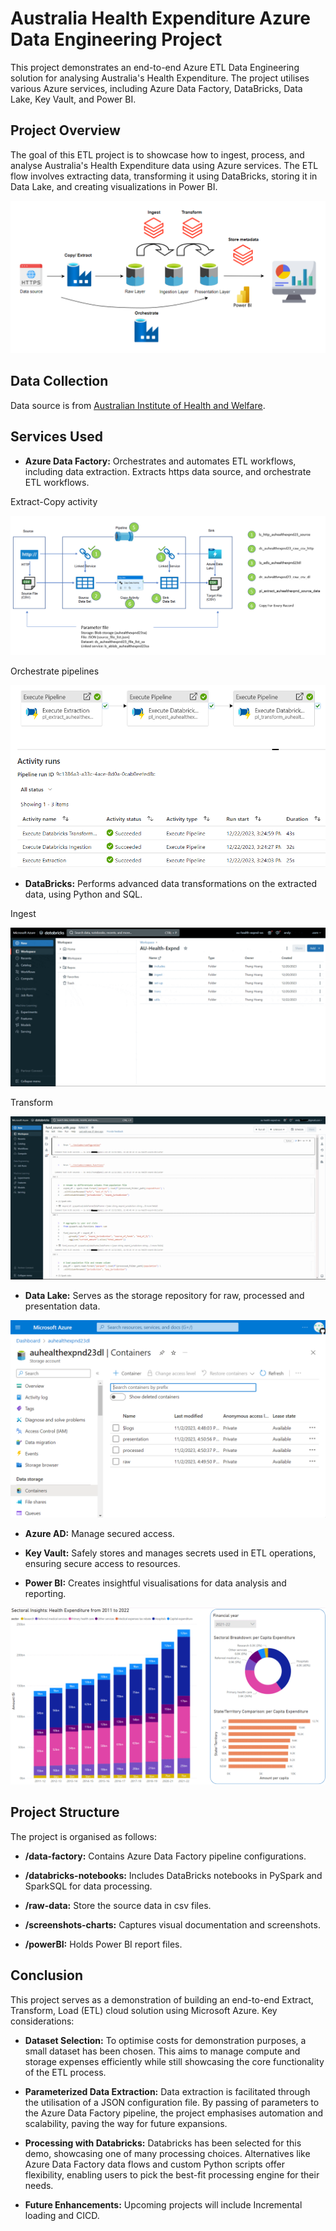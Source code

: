 # Australia Health Expenditure Azure Data Engineering Project

This project demonstrates an end-to-end Azure ETL Data Engineering solution for analysing Australia's Health Expenditure. The project utilises various Azure services, including Azure Data Factory, DataBricks, Data Lake, Key Vault, and Power BI.

## Project Overview

The goal of this ETL project is to showcase how to ingest, process, and analyse Australia's Health Expenditure data using Azure services. The ETL flow involves extracting data, transforming it using DataBricks, storing it in Data Lake, and creating visualizations in Power BI.

![Project%20Diagram](Screenshots-charts\Project%20Diagram.png)

## Data Collection

Data source is from [Australian Institute of Health and Welfare](https://www.aihw.gov.au/reports/health-welfare-expenditure/health-expenditure-australia-2021-22/data).

## Services Used

- **Azure Data Factory:** Orchestrates and automates ETL workflows, including data extraction. Extracts https data source, and orchestrate ETL workflows.

Extract-Copy activity

![Extract%20-%20Copy%20activity](Screenshots-charts\Extract%20-%20Copy%20activity.png)

Orchestrate pipelines

![DataFactory-Orchestrate%20pipelines](Screenshots-charts\DataFactory-Orchestrate%20pipelines.png)

- **DataBricks:** Performs advanced data transformations on the extracted data, using Python and SQL.

Ingest

![Databircks-ingest](Screenshots-charts\Databircks-ingest.gif)

Transform

![Databircks-transform](Screenshots-charts\Databircks-transform.gif)

- **Data Lake:** Serves as the storage repository for raw, processed and presentation data.

![Datalake-containers](Screenshots-charts\Datalake-containers.png)

- **Azure AD:** Manage secured access.

- **Key Vault:** Safely stores and manages secrets used in ETL operations, ensuring secure access to resources.

- **Power BI:** Creates insightful visualisations for data analysis and reporting.

![PowerBI-report](Screenshots-charts\PowerBI-report.gif)

## Project Structure

The project is organised as follows:

- **/data-factory:** Contains Azure Data Factory pipeline configurations.

- **/databricks-notebooks:** Includes DataBricks notebooks in PySpark and SparkSQL for data processing.

- **/raw-data:** Store the source data in csv files.

- **/screenshots-charts:** Captures visual documentation and screenshots.

- **/powerBI:** Holds Power BI report files.

## Conclusion
This project serves as a demonstration of building an end-to-end Extract, Transform, Load (ETL) cloud solution using Microsoft Azure. Key considerations:

- **Dataset Selection:** To optimise costs for demonstration purposes, a small dataset has been chosen. This aims to manage compute and storage expenses efficiently while still showcasing the core functionality of the ETL process.

- **Parameterized Data Extraction:** Data extraction is facilitated through the utilisation of a JSON configuration file. By passing of parameters to the Azure Data Factory pipeline, the project emphasises automation and scalability, paving the way for future expansions.

- **Processing with Databricks:** Databricks has been selected for this demo, showcasing one of many processing choices. Alternatives like Azure Data Factory data flows and custom Python scripts offer flexibility, enabling users to pick the best-fit processing engine for their needs.

- **Future Enhancements:** Upcoming projects will include Incremental loading and CICD.

